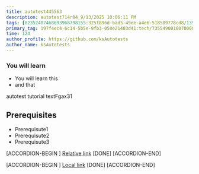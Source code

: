 ```yaml
---
title: autotest445563
description: autotest714r84_9/13/2025 10:06:11 PM
tags: [82352407468693968798155:325f896d-bad5-49ee-a4e6-518589778cd8/139269250608756787992873,197f4ec4-6c14-5b5e-9fb3-058e21403d41:tech/73554900100700000996,c1a376dd-ebd0-4787-804e-a23fef23ba06:4625ac99-30b5-4df6-a6c5-f840dd406e80/1bf8f1d5-d54a-41e0-b203-d94deae18a3c]
primary_tag: 197f4ec4-6c14-5b5e-9fb3-058e21403d41:tech/73554900100700000996/67838200100800006287
time: 124
author_profile: https://github.com/ksAutotests
author_name: ksAutotests
---
```

### You will learn
- You will learn this
- and that

autotest tutorial textFgax31

## Prerequisites
- Prerequisute1
- Prerequisute2
- Prerequisute3

[ACCORDION-BEGIN [](step)]
[Relative link](autotest_tutorialp41f20)
[DONE]
[ACCORDION-END]

[ACCORDION-BEGIN [](step)]
[Local link](http://localhost/index.html)
[DONE]
[ACCORDION-END]

